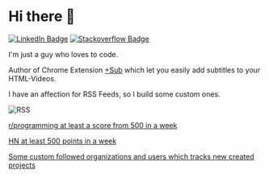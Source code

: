 # Hi there 👋
[![LinkedIn Badge](https://img.shields.io/badge/LinkedIn-Profile-informational?style=flat-square&logo=linkedin&logoColor=white&color=0D76A8)](https://www.linkedin.com/in/stefan-breitenstein-10337a173/)
[![Stackoverflow Badge](https://img.shields.io/badge/stackoverflow-Profile-informational?style=flat-square&logo=stackoverflow&logoColor=white&color=0D76A8)](https://stackoverflow.com/users/6350016/ste-xx)

I'm just a guy who loves to code.

Author of Chrome Extension [+Sub](https://github.com/plussub/plussub) which let you easily add subtitles to your HTML-Videos. 


I have an affection for RSS Feeds, so I build some custom ones. 

![RSS](https://shields.io/badge/My%20Custom%20Feeds-green?logo=rss&style=for-the-badge&color=0D76A8)

[r/programming at least a score from 500 in a week](https://us-central1-social-channel-notifier.cloudfunctions.net/reddit_Rss)

[HN at least 500 points in a week](https://us-central1-social-channel-notifier.cloudfunctions.net/hackerNews_Rss)

[Some custom followed organizations and users which tracks new created projects](https://us-central1-social-channel-notifier.cloudfunctions.net/ghUserProject_Rss)
